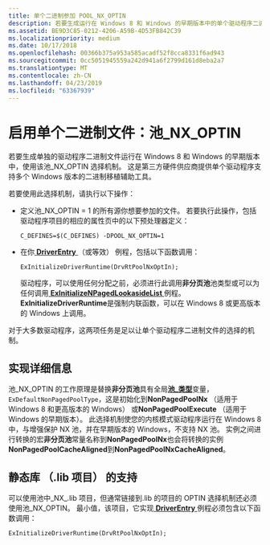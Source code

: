 ```yaml
---
title: 单个二进制参加 POOL_NX_OPTIN
description: 若要生成运行在 Windows 8 和 Windows 的早期版本中的单个驱动程序二进制文件，请使用 POOL_NX_OPTIN 参加机制。
ms.assetid: BE9D3C85-0212-4206-A59B-4D53FB842C39
ms.localizationpriority: medium
ms.date: 10/17/2018
ms.openlocfilehash: 00366b375a953a585acadf52f8cca8331f6ad943
ms.sourcegitcommit: 0cc5051945559a242d941a6f2799d161d8eba2a7
ms.translationtype: MT
ms.contentlocale: zh-CN
ms.lasthandoff: 04/23/2019
ms.locfileid: "63367939"
---
```

# <a name="single-binary-opt-in-poolnxoptin"></a>启用单个二进制文件：池\_NX\_OPTIN


若要生成单独的驱动程序二进制文件运行在 Windows 8 和 Windows 的早期版本中，使用该池\_NX\_OPTIN 选择机制。 这是第三方硬件供应商提供单个驱动程序支持多个 Windows 版本的二进制移植辅助工具。

若要使用此选择机制，请执行以下操作：

-   定义池\_NX\_OPTIN = 1 的所有源你想要参加的文件。 若要执行此操作，包括驱动程序项目的相应的属性页中的以下预处理器定义：

    `C_DEFINES=$(C_DEFINES) -DPOOL_NX_OPTIN=1`

-   在你[ **DriverEntry** ](https://msdn.microsoft.com/library/windows/hardware/ff544113) （或等效） 例程，包括以下函数调用：

    `ExInitializeDriverRuntime(DrvRtPoolNxOptIn);`

    驱动程序，可以使用任何分配之前，必须进行此调用**非分页池**池类型或可以为任何调用[ **ExInitializeNPagedLookasideList** ](https://msdn.microsoft.com/library/windows/hardware/ff545301)例程。 **ExInitializeDriverRuntime**是强制内联函数，可以在 Windows 8 或更高版本的 Windows 上调用。

对于大多数驱动程序，这两项任务是足以让单个驱动程序二进制文件的选择的机制。

## <a name="implementation-details"></a>实现详细信息


池\_NX\_OPTIN 的工作原理是替换**非分页池**具有全局[**池\_类型**](https://msdn.microsoft.com/library/windows/hardware/ff559707)变量， `ExDefaultNonPagedPoolType`，这是初始化到**NonPagedPoolNx** （适用于 Windows 8 和更高版本的 Windows） 或**NonPagedPoolExecute** （适用于 Windows 的早期版本）。 此选择机制使您的内核模式驱动程序运行在 Windows 8 中，与增强保护 NX 池，并在早期版本的 Windows，不支持 NX 池。 实例之间进行转换的宏**非分页池**常量名称到**NonPagedPoolNx**也会将转换的实例**NonPagedPoolCacheAligned**到**NonPagedPoolNxCacheAligned**。

## <a name="support-for-static-libraries-lib-projects"></a>静态库 （.lib 项目） 的支持


可以使用池中\_NX\_.lib 项目，但通常链接到.lib 的项目的 OPTIN 选择机制还必须使用池\_NX\_OPTIN。 最小值，该项目，它实现[ **DriverEntry** ](https://msdn.microsoft.com/library/windows/hardware/ff544113)例程必须包含以下函数调用：

`ExInitializeDriverRuntime(DrvRtPoolNxOptIn);`

 

 




